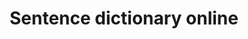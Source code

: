 ---
title: Sentence dictionary online
slug: https://sentencedict.com
excerpt: Good sentence examples for every word.
tags: [productivity]
---